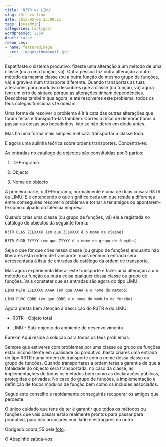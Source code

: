 ```yaml
---
title: 'R3TR vs LIMU'
slug: r3tr-vs-limu
date: 2013-05-06 23:00:21
tags: [sysadmin]
categories: [artigos]
wordpressId: 2259
draft: false
resources:
- name: featuredImage
  src: 'images/thumbnail.jpg'
---
```

Espatifaste o sistema produtivo: fizeste uma alteração a um método de uma classe (ou a uma função, vá). Outra pessoa faz outra alteração a outro método da mesma classe (ou a outra função do mesmo grupo de funções, vá) e grava-a num transporte diferente. Quando transportas as tuas alterações para produtivo descobres que a classe (ou função, vá) agora tem um erro de sintaxe porque as alterações tinham dependências. Descobres também que agora, e até resolveres este problema, todos os teus colegas funcionais te odeiam.

<!--more-->

Uma forma de resolver o problema é ir à cata das outras alterações que foram feitas e transportá-las também. Corres o risco de demorar horas a passar as coisas aos bocadinhos, isto se não deres em doido antes.

Mas há uma forma mais simples e eficaz: transportar a classe toda.

E agora uma aulinha teórica sobre ordens transportes. Concentra-te:

As entradas no catálogo de objectos são constituídas por 3 partes:

  1. ID-Programa

  2. Objecto

  3. Nome do objecto

A primeira parte, o ID-Programa, normalmente é uma de duas coisas: R3TR ou LIMU. E é entendendo o que significa cada um que reside a diferença entre conseguires resolver o problema e tornar a ter amigos ou apontarem-te como culpado da falência empresa.

Quando crias uma classe (ou grupo de funções, vá) ela é registada no catálogo de objectos da seguinte forma:

    R3TR CLAS ZCLXXXX (em que ZCLXXXX é o nome da classe)

    R3TR FUGR ZYYYY (em que ZYYYY é o nome do grupo de funções)

Seja o que for que cries nessa classe (ou grupo de funções) enquanto não liberares esta ordem de transporte, mais nenhuma entrada será acrescentada à lista de entradas de catálogo da ordem de transporte.

Mas agora experimenta liberar este transporte e fazer uma alteração a um método ou função ou outra coisa qualquer dessa classe ou grupo de funções. Vais constatar que as entradas são agora do tipo LIMU:

    LIMU METH ZCLXXXX AAAA (em que AAAA é o nome do método)

    LIMU FUNC BBBB (em que BBBB é o nome do módulo de função)

Agora presta bem atenção à descrição do R3TR e do LIMU:

  * R3TR - Objeto total

  * LIMU - Sub-objecto do ambiente de desenvolvimento

Eureka! Aqui reside a solução para todos os teus problemas:

Sempre que estiveres com problemas por uma classe ou grupo de funções estar inconsistente em qualidade ou produtivo, basta criares uma entrada do tipo R3TR numa ordem de transporte com o nome dessa classe ou grupo de funções. Quando transportares a ordem terás a garantia de que a totalidade do objecto será transportada: no caso da classe, as implementações de todos os métodos bem como as declarações públicas, protegidas e privadas. No caso do grupo de funções, a implementação e definição de todos módulos de função bem como os includes associados.

Segue este conselho e rapidamente conseguirás recuperar os amigos que perdeste.

O único cuidado que tens de ter é garantir que todos os métodos ou funções que vais passar estão realmente prontos para passar para produtivo, para não arranjares num lado e estragares no outro.

Obrigado cobra_55 pela [foto][1].

O Abapinho saúda-vos.

   [1]: http://www.flickr.com/photos/cobra55/6876086286/
